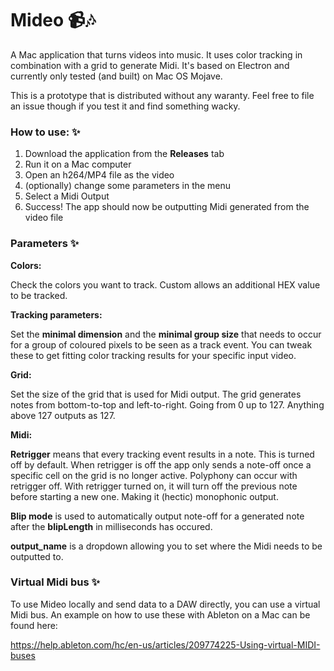 # Mideo 📹🎶

A Mac application that turns videos into music. It uses color tracking in combination with a grid to generate Midi.
It's based on Electron and currently only tested (and built) on Mac OS Mojave.

This is a prototype that is distributed without any waranty. 
Feel free to file an issue though if you test it and find something wacky.
### How to use: ✨
1. Download the application from the **Releases** tab
2. Run it on a Mac computer
3. Open an h264/MP4 file as the video
4. (optionally) change some parameters in the menu
5. Select a Midi Output
6. Success! The app should now be outputting Midi generated from the video file

### Parameters ✨
**Colors:**

Check the colors you want to track. Custom allows an additional HEX value to be tracked.


**Tracking parameters:**

Set the **minimal dimension** and the **minimal group size** that needs to occur for a group of coloured pixels to be seen as a track event. You can tweak these to get fitting color tracking results for your specific input video.


**Grid:**

Set the size of the grid that is used for Midi output. The grid generates notes from bottom-to-top and left-to-right. Going from 0 up to 127.
Anything above 127 outputs as 127.

**Midi:**

**Retrigger** means that every tracking event results in a note. This is turned off by default. When retrigger is off the app only sends a note-off once a specific cell on the grid is no longer active. Polyphony can occur with retrigger off. With retrigger turned on, it will turn off the previous note before starting a new one. Making it (hectic) monophonic output.

**Blip mode** is used to automatically output note-off for a generated note after the **blipLength** in milliseconds has occured.

**output_name** is a dropdown allowing you to set where the Midi needs to be outputted to. 


### Virtual Midi bus ✨
To use Mideo locally and send data to a DAW directly, you can use a virtual Midi bus.
An example on how to use these with Ableton on a Mac can be found here:

https://help.ableton.com/hc/en-us/articles/209774225-Using-virtual-MIDI-buses
